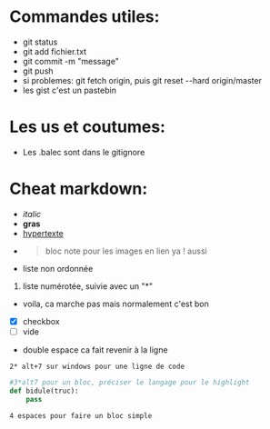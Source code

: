 
# Commandes utiles:
- git status
- git add fichier.txt
- git commit -m "message"
- git push
- si problemes: git fetch origin, puis git reset --hard origin/master
- les gist c'est un pastebin

# Les us et coutumes:
- Les .balec sont dans le gitignore 

    
# Cheat markdown:
- _italic_
- **gras**
- [hypertexte](https://intranet.inria.fr/)
- >bloc note pour les images en lien ya ! aussi
* liste non ordonnée
1. liste numérotée, suivie avec un "*"
* voila, ca marche pas mais normalement c'est bon
* [x] checkbox
* [ ] vide
- double espace ca fait revenir à la ligne

`2* alt+7 sur windows pour une ligne de code`

```python 
#3*alt7 pour un bloc, préciser le langage pour le highlight
def bidule(truc):
    pass
```


    4 espaces pour faire un bloc simple


